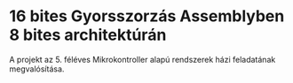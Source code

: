 # 16 bites Gyorsszorzás Assemblyben 8 bites architektúrán
A projekt az 5. féléves Mikrokontroller alapú rendszerek házi feladatának megvalósítása.
